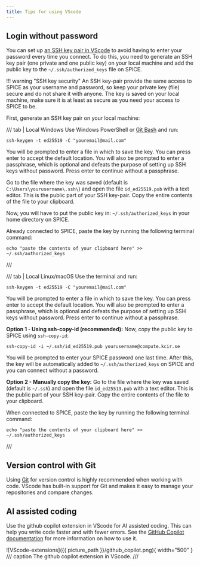 ```yaml
---
title: Tips for using VScode
---
```


## Login without password
You can set up [an SSH key pair in VScode](https://code.visualstudio.com/docs/remote/ssh#_using-ssh-keys) to avoid having to enter your password every time you connect. To do this, you need to generate an SSH key pair (one private and one public key) on your local machine and add the public key to the `~/.ssh/authorized_keys` file on SPICE.

!!! warning "SSH key security"
    An SSH key-pair provide the same access to SPICE as your username and password, so keep your private key (file) secure and do not share it with anyone. The key is saved on your local machine, make sure it is at least as secure as you need your access to SPICE to be.

First, generate an SSH key pair on your local machine:

/// tab | Local Windows
Use Windows PowerShell or [Git Bash](https://git-scm.com/downloads) and run:
  ```
  ssh-keygen -t ed25519 -C "youremail@mail.com"
  ```

You will be prompted to enter a file in which to save the key. You can press enter to accept the default location. You will also be prompted to enter a passphrase, which is optional and defeats the purpose of setting up SSH keys without password. Press enter to continue without a passphrase.

Go to the file where the key was saved (default is `C:\Users\yourusername\.ssh\`) and open the file `id_ed25519.pub` with a text editor. This is the public part of your SSH key-pair. Copy the entire contents of the file to your clipboard.

Now, you will have to put the public key in: `~/.ssh/authorized_keys` in your home directory on SPICE.

Already connected to SPICE, paste the key by running the following terminal command:
  ```
  echo "paste the contents of your clipboard here" >> ~/.ssh/authorized_keys
  ```

/// 

/// tab | Local Linux/macOS
Use the terminal and run:
  ```
  ssh-keygen -t ed25519 -C "youremail@mail.com"
  ```

You will be prompted to enter a file in which to save the key. You can press enter to accept the default location. You will also be prompted to enter a passphrase, which is optional and defeats the purpose of setting up SSH keys without password. Press enter to continue without a passphrase.

**Option 1 - Using ssh-copy-id (recommended):**
Now, copy the public key to SPICE using `ssh-copy-id`:
  ```
  ssh-copy-id -i ~/.ssh/id_ed25519.pub yourusername@compute.kcir.se
  ```
You will be prompted to enter your SPICE password one last time. After this, the key will be automatically added to `~/.ssh/authorized_keys` on SPICE and you can connect without a password.

**Option 2 - Manually copy the key:**
Go to the file where the key was saved (default is `~/.ssh`) and open the file `id_ed25519.pub` with a text editor. This is the public part of your SSH key-pair. Copy the entire contents of the file to your clipboard.

When connected to SPICE, paste the key by running the following terminal command:
  ```
  echo "paste the contents of your clipboard here" >> ~/.ssh/authorized_keys
  ```
/// 

## Version control with Git
Using [Git](https://git-scm.com/) for version control is highly recommended when working with code. VScode has built-in support for Git and makes it easy to manage your repositories and compare changes.

## AI assisted coding
Use the github copilot extension in VScode for AI assisted coding. This can help you write code faster and with fewer errors. See the [GitHub Copilot documentation](https://docs.github.com/en/copilot/getting-started-with-github-copilot/about-github-copilot) for more information on how to use it.

![VScode-extensions]({{ picture_path }}/github_copilot.png){ width="500" }
/// caption
The github copilot extension in VScode.
///



